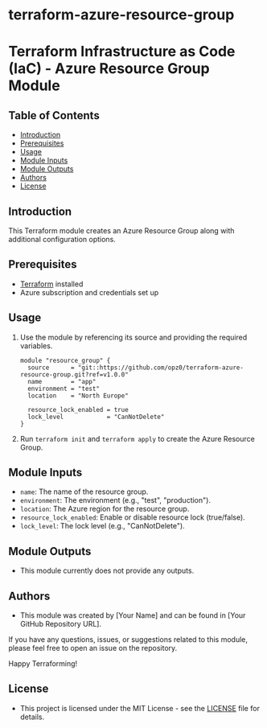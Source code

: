 # terraform-azure-resource-group
# Terraform Infrastructure as Code (IaC) - Azure Resource Group Module

## Table of Contents
- [Introduction](#Introduction)
- [Prerequisites](#prerequisites)
- [Usage](#usage)
- [Module Inputs](#module-inputs)
- [Module Outputs](#module-outputs)
- [Authors](#authors)
- [License](#license)

## Introduction
This Terraform module creates an Azure Resource Group along with additional configuration options.

## Prerequisites
- [Terraform](https://www.terraform.io/downloads.html) installed
- Azure subscription and credentials set up

## Usage



1. Use the module by referencing its source and providing the required variables.

    ```hcl
    module "resource_group" {
      source      = "git::https://github.com/opz0/terraform-azure-resource-group.git?ref=v1.0.0"
      name        = "app"
      environment = "test"
      location    = "North Europe"

      resource_lock_enabled = true
      lock_level            = "CanNotDelete"
    }
    ```

2. Run `terraform init` and `terraform apply` to create the Azure Resource Group.

## Module Inputs

- `name`: The name of the resource group.
- `environment`: The environment (e.g., "test", "production").
- `location`: The Azure region for the resource group.
- `resource_lock_enabled`: Enable or disable resource lock (true/false).
- `lock_level`: The lock level (e.g., "CanNotDelete").

## Module Outputs

- This module currently does not provide any outputs.


## Authors
- This module was created by [Your Name] and can be found in [Your GitHub Repository URL].

If you have any questions, issues, or suggestions related to this module, please feel free to open an issue on the repository.

Happy Terraforming!

## License
- This project is licensed under the MIT License - see the [LICENSE](https://github.com/opz0/terraform-azure-resource-group/blob/readme/LICENSE) file for details.



